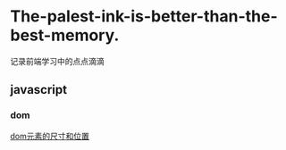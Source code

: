 # The-palest-ink-is-better-than-the-best-memory.
记录前端学习中的点点滴滴
## javascript
### dom
[dom元素的尺寸和位置](https://github.com/liulyu/The-palest-ink-is-better-than-the-best-memory./blob/master/javascript/Dom%E5%85%83%E7%B4%A0%E7%9A%84%E4%BD%8D%E7%BD%AE%E5%92%8C%E5%81%8F%E7%A7%BB.xmind "xmind视图")  
